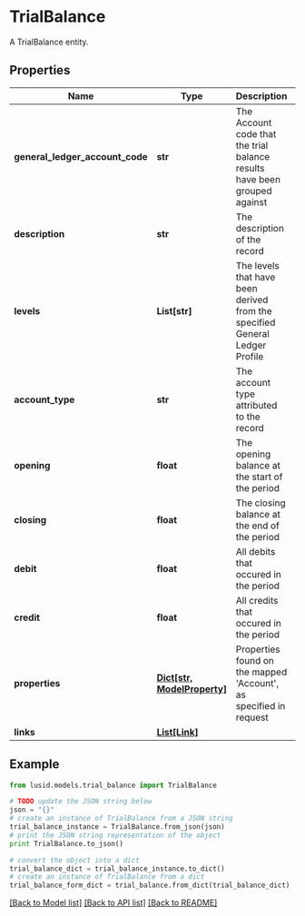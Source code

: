 # TrialBalance

A TrialBalance entity.

## Properties
Name | Type | Description | Notes
------------ | ------------- | ------------- | -------------
**general_ledger_account_code** | **str** | The Account code that the trial balance results have been grouped against | 
**description** | **str** | The description of the record | [optional] 
**levels** | **List[str]** | The levels that have been derived from the specified General Ledger Profile | 
**account_type** | **str** | The account type attributed to the record | 
**opening** | **float** | The opening balance at the start of the period | 
**closing** | **float** | The closing balance at the end of the period | 
**debit** | **float** | All debits that occured in the period | 
**credit** | **float** | All credits that occured in the period | 
**properties** | [**Dict[str, ModelProperty]**](ModelProperty.md) | Properties found on the mapped &#39;Account&#39;, as specified in request | [optional] 
**links** | [**List[Link]**](Link.md) |  | [optional] 

## Example

```python
from lusid.models.trial_balance import TrialBalance

# TODO update the JSON string below
json = "{}"
# create an instance of TrialBalance from a JSON string
trial_balance_instance = TrialBalance.from_json(json)
# print the JSON string representation of the object
print TrialBalance.to_json()

# convert the object into a dict
trial_balance_dict = trial_balance_instance.to_dict()
# create an instance of TrialBalance from a dict
trial_balance_form_dict = trial_balance.from_dict(trial_balance_dict)
```
[[Back to Model list]](../README.md#documentation-for-models) [[Back to API list]](../README.md#documentation-for-api-endpoints) [[Back to README]](../README.md)


